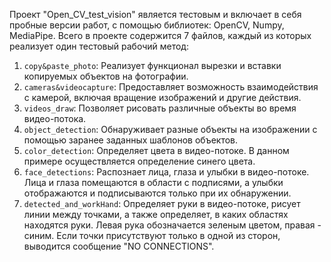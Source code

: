 Проект "Open_CV_test_vision" является тестовым и включает в себя пробные версии работ, с помощью библиотек: OpenCV, Numpy, MediaPipe. Всего в проекте содержится 7 файлов, каждый из которых реализует один тестовый рабочий метод:

1. `copy&paste_photo`: Реализует функционал вырезки и вставки копируемых объектов на фотографии.
2. `cameras&videocapture`: Предоставляет возможность взаимодействия с камерой, включая вращение изображений и другие действия.
3. `videos_draw`: Позволяет рисовать различные объекты во время видео-потока.
4. `object_detection`: Обнаруживает разные объекты на изображении с помощью заранее заданных шаблонов объектов.
5. `color_detection`: Определяет цвета в видео-потоке. В данном примере осуществляется определение синего цвета.
6. `face_detections`: Распознает лица, глаза и улыбки в видео-потоке. Лица и глаза помещаются в области с подписями, а улыбки отображаются и подписываются только при их обнаружении.
7. `detected_and_workHand`: Определяет руки в видео-потоке, рисует линии между точками, а также определяет, в каких областях находятся руки. Левая рука обозначается зеленым цветом, правая - синим. Если точки присутствуют только в одной из сторон, выводится сообщение "NO CONNECTIONS".

